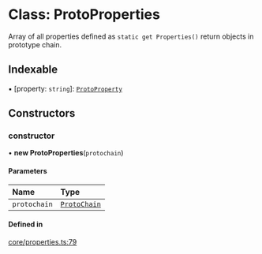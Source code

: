 # Class: ProtoProperties

Array of all properties defined as `static get Properties()` return objects in prototype chain.

## Indexable

▪ [property: `string`]: [`ProtoProperty`](ProtoProperty.md)

## Constructors

### constructor

• **new ProtoProperties**(`protochain`)

#### Parameters

| Name | Type |
| :------ | :------ |
| `protochain` | [`ProtoChain`](ProtoChain.md) |

#### Defined in

[core/properties.ts:79](https://github.com/io-gui/iogui/blob/tsc/src/core/properties.ts#L79)
